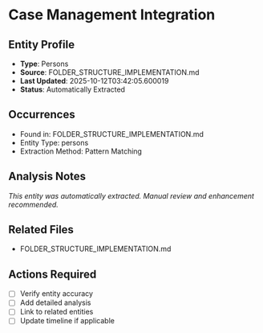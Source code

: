 # Case Management Integration

## Entity Profile
- **Type**: Persons
- **Source**: FOLDER_STRUCTURE_IMPLEMENTATION.md
- **Last Updated**: 2025-10-12T03:42:05.600019
- **Status**: Automatically Extracted

## Occurrences
- Found in: FOLDER_STRUCTURE_IMPLEMENTATION.md
- Entity Type: persons
- Extraction Method: Pattern Matching

## Analysis Notes
*This entity was automatically extracted. Manual review and enhancement recommended.*

## Related Files
- FOLDER_STRUCTURE_IMPLEMENTATION.md

## Actions Required
- [ ] Verify entity accuracy
- [ ] Add detailed analysis
- [ ] Link to related entities
- [ ] Update timeline if applicable
